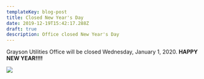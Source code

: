 ```yaml
---
templateKey: blog-post
title: Closed New Year's Day
date: 2019-12-19T15:42:17.288Z
draft: true
description: Office closed New Year's Day
---
```

Grayson Utilities Office will be closed  Wednesday, January 1, 2020.  **HAPPY NEW YEAR!!!!**

![](/img/2020-happy-new-year.jpeg)
